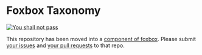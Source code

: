 # Foxbox Taxonomy

[![You shall not pass](http://cdn.meme.am/instances/500x/62331333.jpg)](https://github.com/fxbox/foxbox/tree/master/components/taxonomy)

This repository has been moved into a [component of  foxbox](https://github.com/fxbox/foxbox/tree/master/components/taxonomy). Please submit [your issues](https://github.com/fxbox/foxbox/issues) and [your pull requests](https://github.com/fxbox/foxbox/pulls) to that repo.

